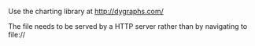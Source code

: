 
Use the charting library at
http://dygraphs.com/

The file needs to be served by a HTTP server rather than by navigating to file://


